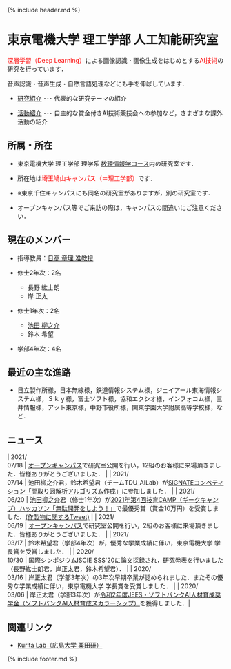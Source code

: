 {% include header.md %} <!-- _includes内のheader.mdをインクルード -->


# 東京電機大学 理工学部 人工知能研究室

<meta name="description" content="東京電機大学 理工学部 人工知能研究室のホームページです．深層学習（Deep Learning）による画像認識・画像生成をはじめとするAI技術の研究を行っています．音声認識・音声生成・自然言語処理などにも手を伸ばしています．">

<span style="color:#FF0000;">深層学習（Deep Learning）</span>による画像認識・画像生成をはじめとする<span style="color:#FF0000;">AI技術</span>の研究を行っています．

音声認識・音声生成・自然言語処理などにも手を伸ばしています．

  + [研究紹介](/research/) ･･･ 代表的な研究テーマの紹介

  + [活動紹介](/activity/) ･･･ 自主的な賞金付きAI技術競技会への参加など，さまざまな課外活動の紹介


## 所属・所在
  + 東京電機大学 理工学部 理学系 [数理情報学コース](https://www.cse.dendai.ac.jp/faculty/5divisions/ru/course/mi/index.html)内の研究室です．

  + 所在地は<span style="color:#FF0000;">埼玉鳩山キャンパス（＝理工学部）</span>です．

  + ※東京千住キャンパスにも同名の研究室がありますが，別の研究室です．

  + オープンキャンパス等でご来訪の際は，キャンパスの間違いにご注意ください．

<!--
## 研究紹介
  + [手術状況・手術行為の自動認識（準備中）](research/surgery/)

  + [高難度物体検出](research/detection/)

  + [電子顕微鏡画像のノイズ除去・鮮明化（準備中）](research/denoising/)

## 活動紹介
  + [AI技術の競技会・人材育成イベント（賞金付き）への参加](activity/competitions/)

  + [Jetbot製作（準備中）](activity/jetbot/)

  + [研究室紹介用チャットAI製作（準備中）](activity/labai/)

  + [オープンキャンパス研究室公開（準備中）](activity/OC/)
-->

## 現在のメンバー
  + 指導教員：[日高 章理 准教授](https://www.cse.dendai.ac.jp/faculty/5divisions/ru/course/mi/hidaka/prof.html)

  + 修士2年次：2名
    + 長野 紘士朗
    + 岸 正太

  + 修士1年次：2名
    + [池田 柳之介](https://twitter.com/ImR0305)
    + 鈴木 希望

  + 学部4年次：4名

<!--
## 過去のメンバー（許可をもらった人のみ掲載）
  + 2020年度卒業・修了
    + []()
  + 2019年度卒業・修了
    + []()
-->

## 最近の主な進路
  + 日立製作所様，日本無線様，鉄道情報システム様，ジェイアール東海情報システム様，Ｓｋｙ様，富士ソフト様，協和エクシオ様，インフォコム様，三井情報様，アット東京様，中野市役所様，関東学園大学附属高等学校様，など．

## ニュース

  | 2021/<br>07/18 | [オープンキャンパス](activity/OC/)で研究室公開を行い，12組のお客様に来場頂きました．皆様ありがとうございました． |
  | 2021/<br>07/14 | 池田柳之介君，鈴木希望君（チームTDU_AILab）が[SIGNATEコンペティション「間取り図解析アルゴリズム作成」](https://signate.jp/competitions/444)に参加しました． |
  | 2021/<br>06/20 | [池田柳之介](https://twitter.com/ImR0305)君（修士1年次）が[2021年第4回技育CAMP（ギークキャンプ）ハッカソン「無駄開発をしよう！」](https://talent.supporterz.jp/events/f59d36af-3a00-42de-a4d2-083c12126015/)で最優秀賞（賞金10万円）を受賞しました．[(作製物に関するTweet)](https://twitter.com/ImR0305/status/1406547155762827266) |
  | 2021/<br>06/19 | [オープンキャンパス](activity/OC/)で研究室公開を行い，2組のお客様に来場頂きました．皆様ありがとうございました． |
  | 2021/<br>03/17 | 鈴木希望君（学部4年次）が，優秀な学業成績に伴い，東京電機大学 学長賞を受賞しました． |
  | 2020/<br>10/30 | 国際シンポジウムISCIE SSS'20に論文採録され，研究発表を行いました（長野紘士朗君，岸正太君，鈴木希望君）． |
  | 2020/<br>03/16 | 岸正太君（学部3年次）の3年次早期卒業が認められました．またその優秀な学業成績に伴い，東京電機大学 学長賞を受賞しました． |
  | 2020/<br>03/06 | 岸正太君（学部3年次）が[令和2年度JEES・ソフトバンクAI人材育成奨学金（ソフトバンクAI人材育成スカラーシップ）](https://www.softbank.jp/corp/news/press/sbkk/2019/20191015_02/)を獲得しました．|


## 関連リンク
+ [Kurita Lab（広島大学 栗田研）](https://kurita-lab.jp/wordpress/)


{% include footer.md %} <!-- _includes内のfooter.mdをインクルード -->

